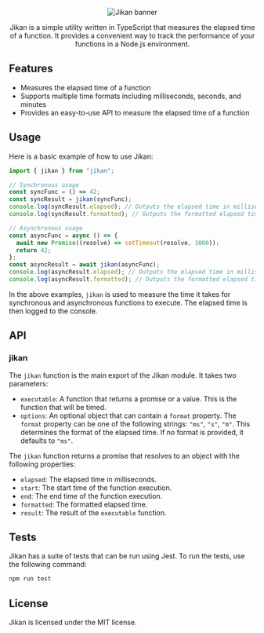 <p align="center">
  <img src="https://raw.githubusercontent.com/AJUKNO/jikan/refactor/jikan-impl/.github/assets/jikan-banner.png" alt="Jikan banner">
</p>

<p align="center">
  Jikan is a simple utility written in TypeScript that measures the elapsed time of a function. It provides a convenient
way to track the performance of your functions in a Node.js environment.
</p>

## Features

- Measures the elapsed time of a function
- Supports multiple time formats including milliseconds, seconds, and minutes
- Provides an easy-to-use API to measure the elapsed time of a function

## Usage

Here is a basic example of how to use Jikan:

```typescript
import { jikan } from "jikan";

// Synchronous usage
const syncFunc = () => 42;
const syncResult = jikan(syncFunc);
console.log(syncResult.elapsed); // Outputs the elapsed time in milliseconds
console.log(syncResult.formatted); // Outputs the formatted elapsed time

// Asynchronous usage
const asyncFunc = async () => {
  await new Promise((resolve) => setTimeout(resolve, 1000));
  return 42;
};
const asyncResult = await jikan(asyncFunc);
console.log(asyncResult.elapsed); // Outputs the elapsed time in milliseconds
console.log(asyncResult.formatted); // Outputs the formatted elapsed time
```

In the above examples, `jikan` is used to measure the time it takes for synchronous and asynchronous functions to execute. The elapsed time is then logged to the console.

## API

### jikan

The `jikan` function is the main export of the Jikan module. It takes two parameters:

- `executable`: A function that returns a promise or a value. This is the function that will be timed.
- `options`: An optional object that can contain a `format` property. The `format` property can be one of the following strings: `"ms"`, `"s"`, `"m"`. This determines the format of the elapsed time. If no format is provided, it defaults to `"ms"`.

The `jikan` function returns a promise that resolves to an object with the following properties:

- `elapsed`: The elapsed time in milliseconds.
- `start`: The start time of the function execution.
- `end`: The end time of the function execution.
- `formatted`: The formatted elapsed time.
- `result`: The result of the `executable` function.

## Tests

Jikan has a suite of tests that can be run using Jest. To run the tests, use the following command:

```bash
npm run test
```

## License

Jikan is licensed under the MIT license.
